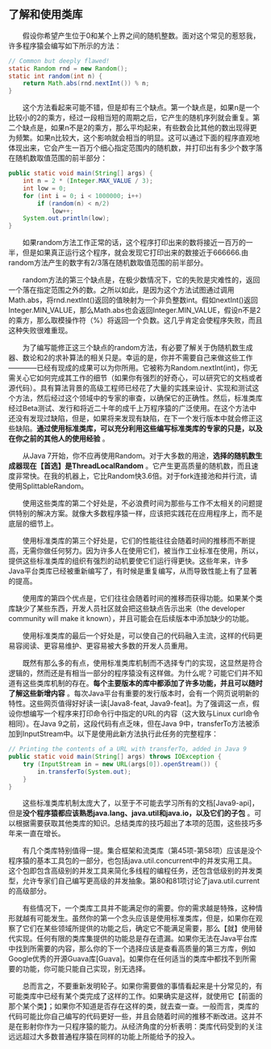 ## 了解和使用类库

&emsp;&emsp;假设你希望产生位于0和某个上界之间的随机整数。面对这个常见的惹怒我，许多程序猿会编写如下所示的方法：

```java
// Common but deeply flawed!
static Random rnd = new Random();
static int random(int n) {
    return Math.abs(rnd.nextInt()) % n;
}
```

&emsp;&emsp;这个方法看起来可能不错，但是却有三个缺点。第一个缺点是，如果n是一个比较小的2的乘方，经过一段相当短的周期之后，它产生的随机序列就会重复。第二个缺点是，如果n不是2的乘方，那么平均起来，有些数会比其他的数出现得更为频繁。如果n比较大，这个影响就会相当的明显。这可以通过下面的程序直观地体现出来，它会产生一百万个细心指定范围内的随机数，并打印出有多少个数字落在随机数取值范围的前半部分：

```java
public static void main(String[] args) {
    int n = 2 * (Integer.MAX_VALUE / 3);
    int low = 0;
    for (int i = 0; i < 1000000; i++)
        if (random(n) < n/2)
            low++;
    System.out.println(low);
}
```

&emsp;&emsp;如果random方法工作正常的话，这个程序打印出来的数将接近一百万的一半，但是如果真正运行这个程序，就会发现它打印出来的数接近于666666.由random方法产生的数字有2/3落在随机数取值范围的前半部分。

&emsp;&emsp;random方法的第三个缺点是，在极少数情况下，它的失败是灾难性的，返回一个落在指定范围之外的数。之所以如此，是因为这个方法试图通过调用Math.abs，将rnd.nextInt()返回的值映射为一个非负整数int。假如nextInt()返回Integer.MIN_VALUE，那么Math.abs也会返回Integer.MIN_VALUE，假设n不是2的乘方，那么取模操作符（%）将返回一个负数。这几乎肯定会使程序失败，而且这种失败很难重现。

&emsp;&emsp;为了编写能修正这三个缺点的random方法，有必要了解关于伪随机数生成器、数论和2的求补算法的相关只是。幸运的是，你并不需要自己来做这些工作————已经有现成的成果可以为你所用。它被称为Random.nextInt(int)，你无需关心它如何完成其工作的细节（如果你有强烈的好奇心，可以研究它的文档或者源代码）。具有算法背景的高级工程师已经花了大量的实践来设计、实现和测试这个方法，然后经过这个领域中的专家的审查，以确保它的正确性。然后，标准类库经过Beta测试、发行和将近二十年的成千上万程序猿的广泛使用。在这个方法中还没有发现过缺陷，但是，如果将来发现有缺陷，在下一个发行版本中就会修正这些缺陷。**通过使用标准类库，可以充分利用这些编写标准类库的专家的只是，以及在你之前的其他人的使用经验** 。

&emsp;&emsp;从Java 7开始，你不应再使用Random。对于大多数的用途，**选择的随机数生成器现在【首选】是ThreadLocalRandom** 。它产生更高质量的随机数，而且速度非常快。在我的机器上，它比Random快3.6倍。对于fork连接池和并行流，请使用SplittableRandom。

&emsp;&emsp;使用这些类库的第二个好处是，不必浪费时间为那些与工作不太相关的问题提供特别的解决方案。就像大多数程序猿一样，应该把实践花在应用程序上，而不是底层的细节上。

&emsp;&emsp;使用标准类库的第三个好处是，它们的性能往往会随着时间的推移而不断提高，无需你做任何努力。因为许多人在使用它们，被当作工业标准在使用，所以，提供这些标准类库的组织有强烈的动机要使它们运行得更快。这些年来，许多Java平台类库已经被重新编写了，有时候是重复编写，从而导致性能上有了显著的提高。

&emsp;&emsp;使用库的第四个优点是，它们往往会随着时间的推移而获得功能。如果某个类库缺少了某些东西，开发人员社区就会把这些缺点告示出来（the developer community will make it known），并且可能会在后续版本中添加缺少的功能。

&emsp;&emsp;使用标准类库的最后一个好处是，可以使自己的代码融入主流，这样的代码更易容阅读、更容易维护、更容易被大多数的开发人员重用。

&emsp;&emsp;既然有那么多的有点，使用标准类库机制而不选择专门的实现，这显然是符合逻辑的，然而还是有相当一部分的程序猿没有这样做。为什么呢？可能它们并不知道有这些类库机制的存在。**每个主要版本的库中都添加了许多功能，并且可以随时了解这些新增内容** 。每次Java平台有重要的发行版本时，会有一个网页说明新的特性。这些网页值得好好读一读\[Java8-feat, Java9-feat\]。为了强调这一点，假设你想编写一个程序来打印命令行中指定的URL的内容（这大致与Linux curl命令相同）。在Java 9之前，这段代码有点乏味，但在Java 9中，transferTo方法被添加到InputStream中。以下是使用此新方法执行此任务的完整程序：

```java
// Printing the contents of a URL with transferTo, added in Java 9
public static void main(String[] args) throws IOException {
    try (InputStream in = new URL(args[0]).openStream()) {
        in.transferTo(System.out);
    }
}
```

&emsp;&emsp;这些标准类库机制太庞大了，以至于不可能去学习所有的文档\[Java9-api\]，但是**没个程序猿都应该熟悉java.lang、java.util和java.io，以及它们的子包** 。可以根据需要获取其他类库的知识。总结类库的技巧超出了本项的范围，这些技巧多年来一直在增长。

&emsp;&emsp;有几个类库特别值得一提。集合框架和流类库（第45项-第58项）应该是没个程序猿的基本工具包的一部分，也包括java.util.concurrent中的并发实用工具。这个包即包含高级别的并发工具来简化多线程的编程任务，还包含低级别的并发类型，允许专家们自己编写更高级的并发抽象。第80和81项讨论了java.util.current的高级部分。

&emsp;&emsp;有些情况下，一个类库工具并不能满足你的需要。你的需求越是特殊，这种情形就越有可能发生。虽然你的第一个念头应该是使用标准类库，但是，如果你在观察了它们在某些领域所提供的功能之后，确定它不能满足需要，那么【就】使用替代实现。任何有限的类库集提供的功能总是存在遗漏。如果你无法在Java平台库中找到所需要的内容，那么你的下一个选择应该是查看高质量的第三方库，例如Google优秀的开源Guava库\[Guava\]。如果你在任何适当的类库中都找不到所需要的功能，你可能只能自己实现，别无选择。

&emsp;&emsp;总而言之，不要重新发明轮子。如果你需要做的事情看起来是十分常见的，有可能类库中已经有某个类完成了这样的工作。如果确实是这样，就使用它【前面的那个某个类】；如果你不知道是否存在这样的类，就去查一查。一般而言，类库的代码可能比你自己编写的代码更好一些，并且会随着时间的推移不断改进。这并不是在影射你作为一只程序猿的能力。从经济角度的分析表明：类库代码受到的关注远远超过大多数普通程序猿在同样的功能上所能给予的投入。